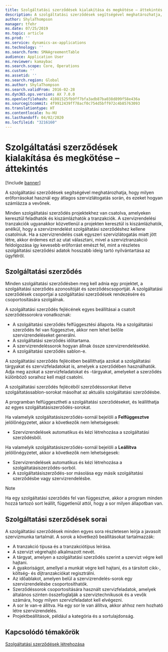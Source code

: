 ```yaml
---
title: Szolgáltatási szerződések kialakítása és megkötése – áttekintés
description: A szolgáltatási szerződések segítségével meghatározhatja, hogy milyen erőforrásokat használ egy átlagos szervizlátogatás során, és ezeket hogyan számlázza a vevőnek.
author: ShylaThompson
manager: tfehr
ms.date: 07/25/2019
ms.topic: article
ms.prod: ''
ms.service: dynamics-ax-applications
ms.technology: ''
ms.search.form: SMAAgreementTable
audience: Application User
ms.reviewer: kamaybac
ms.search.scope: Core, Operations
ms.custom: ''
ms.assetid: ''
ms.search.region: Global
ms.author: ShylaThompson
ms.search.validFrom: 2016-02-28
ms.dyn365.ops.version: AX 7.0.0
ms.openlocfilehash: 41081525fb9ff7bfa3adb87ba038d899f58e436a
ms.sourcegitcommit: 4f9912439ff78acf0c754d5bff972c4b85763093
ms.translationtype: HT
ms.contentlocale: hu-HU
ms.lasthandoff: 04/02/2020
ms.locfileid: "3216160"
---
```

# <a name="develop-and-establish-service-agreements-overview"></a>Szolgáltatási szerződések kialakítása és megkötése – áttekintés

[!include [banner](../includes/banner.md)]

A szolgáltatási szerződések segítségével meghatározhatja, hogy milyen erőforrásokat használ egy átlagos szervizlátogatás során, és ezeket hogyan számlázza a vevőnek.

Minden szolgáltatási szerződés projektekhez van csatolva, amelyeken keresztül feladhatók és kiszámlázhatók a tranzakciók. A szervizrendelési tranzakciók ugyanakkor közvetlenül a projekten keresztül is kiszámlázhatók, anélkül, hogy a szervizrendelést szolgáltatási szerződéshez kellene csatolniuk. Ha a szervizrendelés csak egyszeri szervizlátogatás miatt jött létre, akkor érdemes ezt az utat választani, mivel a szerviztranzakció feldolgozása így kevesebb erőforrást emészt fel, mint a részletes szolgáltatási szerződési adatok hosszabb ideig tartó nyilvántartása az ügyfélről.

## <a name="service-agreement"></a>Szolgáltatási szerződés

Minden szolgáltatási szerződésben meg kell adnia egy projektet, a szolgáltatási szerződés azonosítóját és szerződéscsoportját. A szolgáltatási szerződések csoportjai a szolgáltatási szerződések rendezésére és csoportosítására szolgálnak.

A szolgáltatási szerződés fejlécének egyes beállításai a csatolt szerződéssorokra vonatkoznak:

-  A szolgáltatási szerződés felfüggesztési állapota. Ha a szolgáltatási szerződés fel van függesztve, akkor nem lehet belőle szervizrendeléseket generálni.
-  A szolgáltatási szerződés időtartama.
-  A szervizrendeléssorok hogyan állnak össze szervizrendelésekké.
-  A szolgáltatási szerződés sablon-e.

A szolgáltatási szerződés fejlécében beállíthatja azokat a szolgáltatási tárgyakat és szervizfeladatokat is, amelyek a szerződében használhatók. Adja meg azokat a szervizfeladatokat és -tárgyakat, amelyeket a szerződés különböző soraihoz kell majd csatolni.

A szolgáltatási szerződés fejlécéből szerződéssorokat illetve szolgáltatássablon-sorokat másolhat az aktuális szolgáltatási szerződésbe.

A programban felfüggesztheti a szolgáltatási szerződéseket, és leállíthatja az egyes szolgáltatásiszerződés-sorokat.

Ha valamelyik szolgáltatásiszerződés-sornál bejelöli a **Felfüggesztve** jelölőnégyzetet, akkor a következők nem lehetségesek:

-    Szervizrendelések automatikus és kézi létrehozása a szolgáltatási szerződésből.

Ha valamelyik szolgáltatásiszerződés-sornál bejelöli a **Leállítva** jelölőnégyzetet, akkor a következők nem lehetségesek:

-    Szervizrendelések automatikus és kézi létrehozása a szolgáltatásiszerződés-sorból.
-    A szolgáltatásiszerződés-sor másolása egy másik szolgáltatási szerződésbe vagy szervizrendelésbe.


> [!NOTE]
> Ha egy szolgáltatási szerződés fel van függesztve, akkor a program minden hozzá tartozó sort leállít, függetlenül attól, hogy a sor milyen állapotban van.

## <a name="service-agreement-lines"></a>Szolgáltatási szerződések sorai

A szolgáltatási szerződések minden egyes sora részletesen leírja a javasolt szervizmunka tartalmát. A sorok a következő beállításokat tartalmazzák:

-  A tranzakció típusa és a tranzakciótípus leírása.
-  A szervizt végrehajtó alkalmazott nevét.
-  A tárgyat, amelyen a szolgáltatási szerződés szerint a szervizt végre kell hajtani.
-  A gyakoriságot, amellyel a munkát végre kell hajtani, és a társított cikk-, költség- és díjtranzakciókat regisztrálni.
-  Az időablakot, amelyen belül a szervizrendelés-sorok egy szervizrendelésbe csoportosíthatók.
-  Szerződéssorok csoportosítására használt szervizfeladatok, amelyek általános szinten összefoglalják a szerviztechnikusok és a vevők számára, hogy milyen szervizfeladatot kell elvégezni.
-  A sor le van-e állítva. Ha egy sor le van állítva, akkor ahhoz nem hozható létre szervizrendelés.
-  Projektbeállítások, például a kategória és a sortulajdonság.

## <a name="related-topics"></a>Kapcsolódó témakörök

[Szolgáltatási szerződések létrehozása](create-service-agreements.md)
